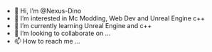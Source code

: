 - 👋 Hi, I’m @Nexus-Dino
- 👀 I’m interested in Mc Modding, Web Dev and Unreal Engine c++
- 🌱 I’m currently learning Unreal Engine and c++
- 💞️ I’m looking to collaborate on ...
- 📫 How to reach me ...

<!---
Ne-creator/Ne-creator is a ✨ special ✨ repository because its `README.md` (this file) appears on your GitHub profile.
You can click the Preview link to take a look at your changes.
--->
